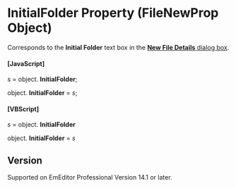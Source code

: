 # InitialFolder Property (FileNewProp Object)

Corresponds to the **Initial Folder** text box in the
[**New File Details** dialog box](../../dlg/properties/file/new_details/index).

#### \[JavaScript\]

_s_ = object. **InitialFolder**;

object. **InitialFolder** = _s_;

#### \[VBScript\]

_s_ = object. **InitialFolder**

object. **InitialFolder** = _s_

## Version

Supported on EmEditor Professional Version 14.1 or later.